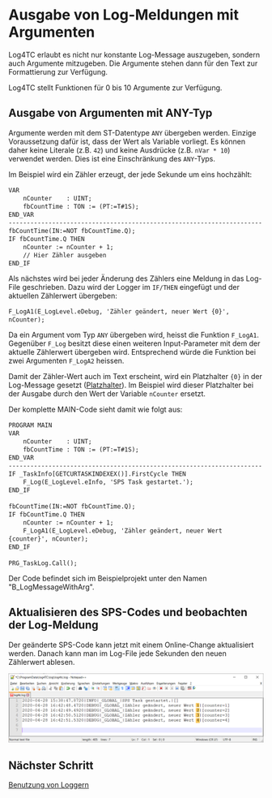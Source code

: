 # Ausgabe von Log-Meldungen mit Argumenten

Log4TC erlaubt es nicht nur konstante Log-Message auszugeben, sondern auch Argumente mitzugeben. Die Argumente stehen dann für den Text zur Formattierung zur Verfügung.

Log4TC stellt Funktionen für 0 bis 10 Argumente zur Verfügung.

## Ausgabe von Argumenten mit ANY-Typ

Argumente werden mit dem ST-Datentype `ANY` übergeben werden. Einzige Voraussetzung dafür ist, dass der Wert als Variable vorliegt. Es können daher keine Literale (z.B. `42`) und keine Ausdrücke (z.B. `nVar * 10`) verwendet werden. Dies ist eine Einschränkung des `ANY`-Typs.

Im Beispiel wird ein Zähler erzeugt, der jede Sekunde um eins hochzählt:

```
VAR
	nCounter	: UINT;
	fbCountTime	: TON := (PT:=T#1S);
END_VAR
----------------------------------------------------------------------
fbCountTime(IN:=NOT fbCountTime.Q);
IF fbCountTime.Q THEN
	nCounter := nCounter + 1;
	// Hier Zähler ausgeben
END_IF
```

Als nächstes wird bei jeder Änderung des Zählers eine Meldung in das Log-File geschrieben. Dazu wird der Logger im `IF/THEN` eingefügt und der aktuellen Zählerwert übergeben:

```
F_LogA1(E_LogLevel.eDebug, 'Zähler geändert, neuer Wert {0}', nCounter);
```

Da ein Argument vom Typ `ANY` übergeben wird, heisst die Funktion `F_LogA1`. Gegenüber `F_Log` besitzt diese einen weiteren Input-Parameter mit dem der aktuelle Zählerwert übergeben wird. Entsprechend würde die Funktion bei zwei Argumenten `F_LogA2` heissen.

Damit der Zähler-Wert auch im Text erscheint, wird ein Platzhalter `{0}` in der Log-Message gesetzt ([Platzhalter](../reference/placeholder.md)). Im Beispiel wird dieser Platzhalter bei der Ausgabe durch den Wert der Variable `nCounter` ersetzt. 

Der komplette MAIN-Code sieht damit wie folgt aus:

```
PROGRAM MAIN
VAR
	nCounter	: UINT;
	fbCountTime	: TON := (PT:=T#1S);
END_VAR
----------------------------------------------------------------------
IF _TaskInfo[GETCURTASKINDEXEX()].FirstCycle THEN
	F_Log(E_LogLevel.eInfo, 'SPS Task gestartet.');
END_IF

fbCountTime(IN:=NOT fbCountTime.Q);
IF fbCountTime.Q THEN
	nCounter := nCounter + 1;
	F_LogA1(E_LogLevel.eDebug, 'Zähler geändert, neuer Wert {counter}', nCounter);
END_IF

PRG_TaskLog.Call();
```


Der Code befindet sich im Beispielprojekt unter den Namen "B_LogMessageWithArg".

## Aktualisieren des SPS-Codes und beobachten der Log-Meldung

Der geänderte SPS-Code kann jetzt mit einem Online-Change aktualisiert werden. Danach kann man im Log-File jede Sekunden den neuen Zählerwert ablesen.

![Log mit Argumenten](_assets/log2.png)

## Nächster Schritt

[Benutzung von Loggern](logger_usage.md)



